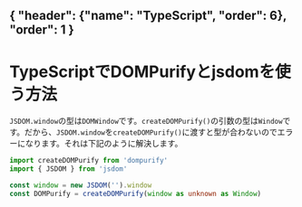 { "header": {"name": "TypeScript", "order": 6}, "order": 1 }
---
# TypeScriptでDOMPurifyとjsdomを使う方法

`JSDOM.window`の型は`DOMWindow`です。`createDOMPurify()`の引数の型は`Window`です。だから、`JSDOM.window`を`createDOMPurify()`に渡すと型が合わないのでエラーになります。それは下記のように解決します。

```ts
import createDOMPurify from 'dompurify'
import { JSDOM } from 'jsdom'

const window = new JSDOM('').window
const DOMPurify = createDOMPurify(window as unknown as Window)
```
